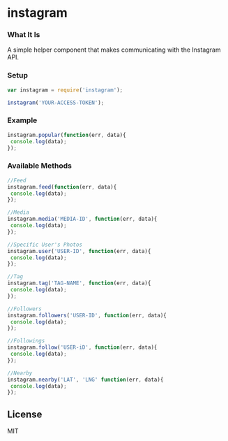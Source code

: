 instagram
=========

### What It Is

A simple helper component that makes communicating with the Instagram API.

### Setup
```js
var instagram = require('instagram');

instagram('YOUR-ACCESS-TOKEN');	
```
### Example
```js
instagram.popular(function(err, data){
 console.log(data);
});
```
### Available Methods

```js
//Feed
instagram.feed(function(err, data){
 console.log(data);
});

//Media
instagram.media('MEDIA-ID', function(err, data){
 console.log(data);
});

//Specific User's Photos
instagram.user('USER-ID', function(err, data){
 console.log(data);
});

//Tag
instagram.tag('TAG-NAME', function(err, data){
 console.log(data);
});

//Followers
instagram.followers('USER-ID', function(err, data){
 console.log(data);
});

//Followings
instagram.follow('USER-iD', function(err, data){
 console.log(data);
});

//Nearby
instagram.nearby('LAT', 'LNG' function(err, data){
 console.log(data);
});
```


## License

MIT